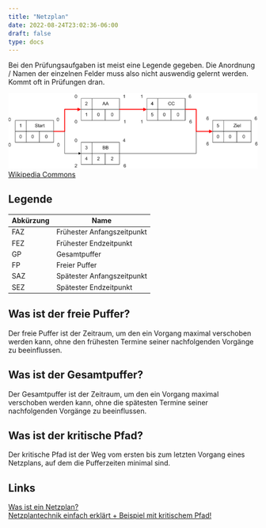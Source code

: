 ```yaml
---
title: "Netzplan"
date: 2022-08-24T23:02:36-06:00
draft: false
type: docs
---
```


Bei den Prüfungsaufgaben ist meist eine Legende gegeben. Die Anordnung / Namen der einzelnen Felder muss also nicht auswendig gelernt werden. Kommt oft in Prüfungen dran.

![Netzplan](/Assets/AbschlusspruefungTeil1/Netzplan.png)
[Wikipedia Commons](https://de.wikipedia.org/wiki/Datei:NetzplanBsp.png#file)

## Legende

|Abkürzung|Name|
|---------|----|
|FAZ|Frühester Anfangszeitpunkt|
|FEZ|Frühester Endzeitpunkt|
|GP|Gesamtpuffer|
|FP|Freier Puffer|
|SAZ|Spätester Anfangszeitpunkt|
|SEZ|Spätester Endzeitpunkt|

## Was ist der freie Puffer?

Der freie Puffer ist der Zeitraum, um den ein Vorgang maximal verschoben werden kann, ohne den frühesten Termine seiner nachfolgenden Vorgänge zu beeinflussen.

## Was ist der Gesamtpuffer?

Der Gesamtpuffer ist der Zeitraum, um den ein Vorgang maximal verschoben werden kann, ohne die spätesten Termine seiner nachfolgenden Vorgänge zu beeinflussen.

## Was ist der kritische Pfad?

Der kritische Pfad ist der Weg vom ersten bis zum letzten Vorgang eines Netzplans, auf dem die Pufferzeiten minimal sind.

## Links

[Was ist ein Netzplan?](https://www.inloox.de/projektmanagement-glossar/netzplan/)  
[Netzplantechnik einfach erklärt + Beispiel mit kritischem Pfad!](https://www.youtube.com/watch?v=OfrfVY-eYQY)
